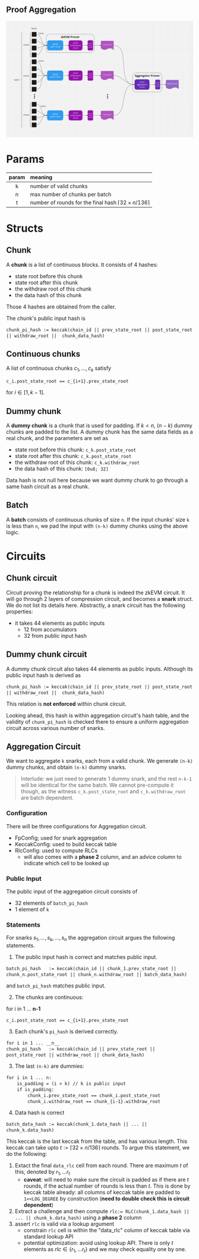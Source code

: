 Proof Aggregation
-----

![Architecture](./figures/architecture.png)
<!-- 
This repo does proof aggregations for zkEVM proofs.

## zkEVM circuit
A zkEVM circuits generates a ZK proof for a chunk of blocks. It takes 64 field elements as its public input, consist of 
- chunk's data hash digest: each byte is encoded in an Fr element
- chunk's public input hash digest: each byte is encoded in an Fr element
The total size for a public input is 64 bytes, encoded in 64 Fr element

For the ease of testing, this repo implements a `MockCircuit` which hash same public input APIs as a zkEVM circuit. 

## First compression circuit
The first compression circuit takes in a fresh snark proof and generates a new (potentially small) snark proof. 
The public inputs to the new snark proof consists of 
- 12 elements from the accumulators
    - an accumulator consists of 2 G1 elements, which are the left and right inputs to the pairing
    - this is treated as 4 Fq elements, each decomposed into 3 limbs and encoded in Fr  
- 64 elements from previous snark
    - re-expose the same public inputs as the original snark

The first compression circuit is configured [wide config file](./configs/compression_wide.config).

## Second compression circuit

The second compression circuit takes in a compressed snark proof and generates a new (potentially small) snark proof. 
The public inputs to the new snark proof consists of 
- 12 elements from the accumulators
    - an accumulator consists of 2 G1 elements, which are the left and right inputs to the pairing
    - this is treated as 4 Fq elements, each decomposed into 3 limbs and encoded in Fr  
    - accumulator from the previous snark is accumulated into the current accumulator
- 64 elements from previous snark
    - skipping the first 12 elements which are previous accumulator, as they are already accumulated
    - re-expose the rest 64 field elements as the public inputs 

The second compression circuit is configured [thin config file](./configs/compression_thin.config).

## Aggregation circuit
An aggregation circuit takes in a batch of `k` proofs, each for a chunk of blocks. 
It generates a single proof asserting the validity of all the proofs. 

It also performs public input aggregation, i.e., reducing the `64k` public elements  into a fixed number of `144` elements:
- 12 elements from accumulators, which accumulates all the previous `k` accumulators from each snark
- 132 elements from the hashes
    - first_chunk_prev_state_root: 32 Field elements
    - last_chunk_post_state_root: 32 Field elements
    - last_chunk_withdraw_root: 32 Field elements
    - batch_public_input_hash: 32 Field elements
    - chain_id: 8 Field elements

In addition, it attests that, for chunks indexed from `0` to `k-1`,
- batch_data_hash := keccak(chunk_0.data_hash || ... || chunk_k-1.data_hash) where chunk_i.data_hash is a public input to the i-th batch snark circuit
- chunk_pi_hash := keccak(chain_id || prev_state_root || post_state_root || withdraw_root || chunk_data_hash) where chunk_data_hash is a public input to the i-th batch snark circuit
- and the related field matches public input

See [public input aggregation](./src/proof_aggregation/public_input_aggregation.rs) for the details of public input aggregation. -->

<!-- # Spec for Dynamic aggregator -->

# Params
|param|meaning |
|:---:|:---|
|k | number of valid chunks|
|n | max number of chunks per batch|
|t | number of rounds for the final hash $\lceil32\times n/136\rceil$ |

# Structs

## Chunk

A __chunk__ is a list of continuous blocks. It consists of 4 hashes:
- state root before this chunk
- state root after this chunk
- the withdraw root of this chunk
- the data hash of this chunk

Those 4 hashes are obtained from the caller.

The chunk's public input hash is 
```
chunk_pi_hash := keccak(chain_id || prev_state_root || post_state_root || withdraw_root ||  chunk_data_hash)
```

## Continuous chunks

A list of continuous chunks $c_1, \dots, c_k$ satisfy
```
c_i.post_state_root == c_{i+1}.prev_state_root
```
for $i \in [1, k-1]$.

## Dummy chunk
A __dummy chunk__ is a chunk that is used for padding. 
If $k< n$, $(n-k)$ dummy chunks are padded to the list. A dummy chunk has the same data fields as a real chunk, and the parameters are set as
- state root before this chunk: `c_k.post_state_root`
- state root after this chunk: `c_k.post_state_root`
- the withdraw root of this chunk: `c_k.withdraw_root`
- the data hash of this chunk: `[0u8; 32]`

Data hash is not null here because we want dummy chunk to go through a same hash circuit as a real chunk.

## Batch

A __batch__ consists of continuous chunks of size `n`. If the input chunks' size `k` is less than `n`, we pad the input with `(n-k)` dummy chunks using the above logic.

# Circuits

## Chunk circuit

Circuit proving the relationship for a chunk is indeed the zkEVM circuit. It will go through 2 layers of compression circuit, and becomes a __snark__ struct. We do not list its details here. Abstractly, a snark circuit has the following properties:
- it takes 44 elements as public inputs 
    - 12 from accumulators
    - 32 from public input hash

## Dummy chunk circuit
A dummy chunk circuit also takes 44 elements as public inputs. Although its public input hash is derived as 
```
chunk_pi_hash := keccak(chain_id || prev_state_root || post_state_root || withdraw_root ||  chunk_data_hash)
```
This relation is __not enforced__ within chunk circuit.

Looking ahead, this hash is within aggregation circuit's hash table, and the validity of `chunk_pi_hash` is checked there to ensure a uniform aggregation circuit across various number of snarks.

## Aggregation Circuit

We want to aggregate `k` snarks, each from a valid chunk. We generate `(n-k)` dummy chunks, and obtain `(n-k)` dummy snarks. 

> Interlude: we just need to generate 1 dummy snark, and the rest `n-k-1` will be identical for the same batch. We cannot pre-compute it though, as the witness `c_k.post_state_root` and `c_k.withdraw_root` are batch dependent.

### Configuration

There will be three configurations for Aggregation circuit.
- FpConfig; used for snark aggregation
- KeccakConfig: used to build keccak table
- RlcConfig: used to compute RLCs
    - will also comes with a __phase 2__ column, and an advice column to indicate which cell to be looked up

### Public Input
The public input of the aggregation circuit consists of
- 32 elements of `batch_pi_hash`
- 1 element of `k`

### Statements
For snarks $s_1,\dots,s_k,\dots, s_n$ the aggregation circuit argues the following statements.

1. The public input hash is correct and matches public input.
```
batch_pi_hash   := keccak(chain_id || chunk_1.prev_state_root || chunk_n.post_state_root || chunk_n.withdraw_root || batch_data_hash)
```
and `batch_pi_hash` matches public input.

2. The chunks are continuous:

for i in 1 ... __n-1__
```
c_i.post_state_root == c_{i+1}.prev_state_root
```

3. Each chunk's `pi_hash` is derived correctly.
```
for i in 1 ... __n__
chunk_pi_hash   := keccak(chain_id || prev_state_root || post_state_root || withdraw_root || chunk_data_hash)
```
3. The last `(n-k)` are dummies:
```
for i in 1 ... n:
    is_padding = (i > k) // k is public input
    if is_padding:
        chunk_i.prev_state_root == chunk_i.post_state_root 
        chunk_i.withdraw_root == chunk_{i-1}.withdraw_root
```
4. Data hash is correct
```
batch_data_hash := keccak(chunk_1.data_hash || ... || chunk_k.data_hash)
```
This keccak is the last keccak from the table, and has various length.
This keccak can take upto $t:=\lceil32\times n/136\rceil$ rounds.
To argue this statement, we do the following:

1. Extact the final `data_rlc` cell from each round. There are maximum $t$ of this, denoted by $r_1,\dots r_t$
    - __caveat__: will need to make sure the circuit is padded as if there are $t$ rounds, if the actual number of rounds is less than $t$. This is done by keccak table already: 
    all columns of keccak table are padded to `1<<LOG_DEGREE` by construction (__need to double check this is circuit dependent__)
2. Extract a challenge and then compute `rlc:= RLC(chunk_1.data_hash || ... || chunk_k.data_hash)` using a __phase 2__ column
3. assert `rlc` is valid via a lookup argument
    - constrain `rlc` cell is within the "data_rlc" column of keccak table via standard lookup API
    - potential optimization: avoid using lookup API. There is only $t$ elements as $rlc \in \{r_1,\dots r_t\}$ and we may check equality one by one.


<!-- 
Circuit witnesses:
- a list of k __real__ CHUNKs, each with 44 elements of public inputs (12 from accumulators and
32 from public input hash)
    - 
    - Those 4 hashes are obtained from the caller.
    - It's public input hash is 
        - chunk_pi_hash   := keccak(chain_id || prev_state_root || post_state_root || withdraw_root ||
            chunk_data_hash)
Circuit public inputs:
- an accumulator of 12 elements
- a batch public input hash of 32 elements
- the value k, 1 element

The aggregation circuit aggregates MAX_AGG_NUM snarks.
If k < MAX_AGG_NUM, dummy snarks will be padded -->